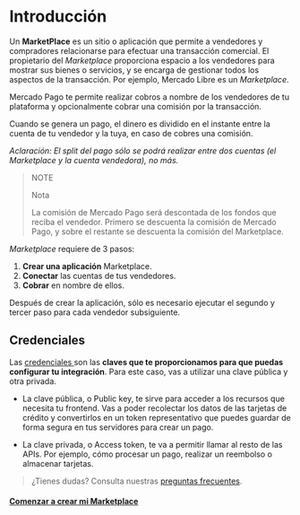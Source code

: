 # Introducción

Un **MarketPlace** es un sitio o aplicación que permite a vendedores y compradores relacionarse para efectuar una transacción comercial. El propietario del _Marketplace_ proporciona espacio a los vendedores para mostrar sus bienes o servicios, y se encarga de gestionar todos los aspectos de la transacción. Por ejemplo, Mercado Libre es un _Marketplace_.

Mercado Pago te permite realizar cobros a nombre de los vendedores de tu plataforma y opcionalmente cobrar una comisión por la transacción.

Cuando se genera un pago, el dinero es dividido en el instante entre la cuenta de tu vendedor y la tuya, en caso de cobres una comisión.

_Aclaración: El split del pago sólo se podrá realizar entre dos cuentas (el Marketplace y la cuenta vendedora), no más._

> NOTE
>
> Nota
>
> La comisión de Mercado Pago será descontada de los fondos que reciba el vendedor.
> Primero se descuenta la comisión de Mercado Pago, y sobre el restante se descuenta la comisión del Marketplace.

_Marketplace_ requiere de 3 pasos:

1. **Crear una aplicación** Marketplace.
2. **Conectar** las cuentas de tus vendedores.
3. **Cobrar** en nombre de ellos.

Después de crear la aplicación, sólo es necesario ejecutar el segundo y tercer paso para cada vendedor subsiguiente.


## Credenciales

Las <a href="[FAKER][CREDENTIALS][URL]" target="_blank"> credenciales </a> son las **claves que te proporcionamos para que puedas configurar tu integración**. Para este caso, vas a utilizar una clave pública y otra privada.

* La clave pública, o Public key, te sirve para acceder a los recursos que necesita tu frontend. Vas a poder recolectar los datos de las tarjetas de crédito y convertirlos en un token representativo que puedes guardar de forma segura en tus servidores para crear un pago.

* La clave privada, o Access token, te va a permitir llamar al resto de las APIs. Por ejemplo, cómo procesar un pago, realizar un reembolso o almacenar tarjetas.

> ¿Tienes dudas? Consulta nuestras [preguntas frecuentes](https://www.mercadopago[FAKER][URL][DOMAIN]/developers/es/guides/resources/faqs/credentials/).


#### [Comenzar a crear mi Marketplace](https://www.mercadopago[FAKER][URL][DOMAIN]/developers/es/guides/online-payments/marketplace/checkout-pro/create-marketplace)
